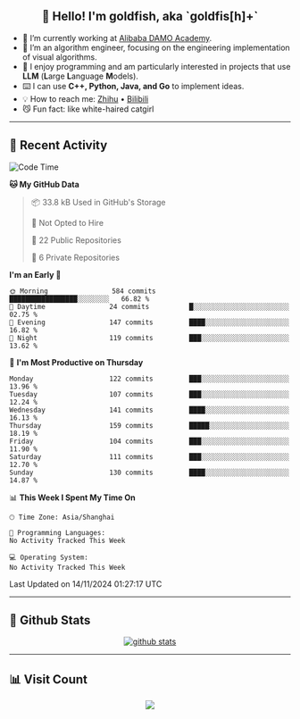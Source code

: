 
<h2 align="center">👋 Hello! I'm goldfish, aka `goldfis[h]+`</h2>

- 📍 I’m currently working at [Alibaba DAMO Academy](https://damo.alibaba.com/).  
- 🌱 I’m an algorithm engineer, focusing on the engineering implementation of visual algorithms.  
- 💬 I enjoy programming and am particularly interested in projects that use **LLM** (**L**arge **L**anguage **M**odels).   
- ⌨️ I can use **C++, Python, Java, and Go** to implement ideas.  
- 💡 How to reach me: [Zhihu](https://www.zhihu.com/people/goldfishh) • [Bilibili](https://space.bilibili.com/11349246)  
- 😼 Fun fact: like white-haired catgirl  

-------

## 🔧 Recent Activity

<!--START_SECTION:waka-->
![Code Time](http://img.shields.io/badge/Code%20Time-88%20hrs%2017%20mins-blue)

**🐱 My GitHub Data** 

> 📦 33.8 kB Used in GitHub's Storage 
 > 
> 🚫 Not Opted to Hire
 > 
> 📜 22 Public Repositories 
 > 
> 🔑 6 Private Repositories 
 > 
**I'm an Early 🐤** 

```text
🌞 Morning                584 commits         █████████████████░░░░░░░░   66.82 % 
🌆 Daytime                24 commits          █░░░░░░░░░░░░░░░░░░░░░░░░   02.75 % 
🌃 Evening                147 commits         ████░░░░░░░░░░░░░░░░░░░░░   16.82 % 
🌙 Night                  119 commits         ███░░░░░░░░░░░░░░░░░░░░░░   13.62 % 
```
📅 **I'm Most Productive on Thursday** 

```text
Monday                   122 commits         ███░░░░░░░░░░░░░░░░░░░░░░   13.96 % 
Tuesday                  107 commits         ███░░░░░░░░░░░░░░░░░░░░░░   12.24 % 
Wednesday                141 commits         ████░░░░░░░░░░░░░░░░░░░░░   16.13 % 
Thursday                 159 commits         █████░░░░░░░░░░░░░░░░░░░░   18.19 % 
Friday                   104 commits         ███░░░░░░░░░░░░░░░░░░░░░░   11.90 % 
Saturday                 111 commits         ███░░░░░░░░░░░░░░░░░░░░░░   12.70 % 
Sunday                   130 commits         ████░░░░░░░░░░░░░░░░░░░░░   14.87 % 
```


📊 **This Week I Spent My Time On** 

```text
🕑︎ Time Zone: Asia/Shanghai

💬 Programming Languages: 
No Activity Tracked This Week

💻 Operating System: 
No Activity Tracked This Week
```


 Last Updated on 14/11/2024 01:27:17 UTC
<!--END_SECTION:waka-->

-------

## 📆 Github Stats

<p align="center">
    <a href="https://github.com/anuraghazra/github-readme-stats">
      <img src="https://github-readme-stats.vercel.app/api?username=goldfishh&show_icons=true&theme=dracula" alt="github stats" />
    </a>
</p>

-------

## 📊 Visit Count

<p align="center">
  <a href="https://count.getloli.com/"><img src="https://count.getloli.com/get/@:goldfishh?theme=rule34"></a>
</p>
